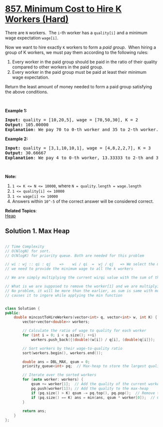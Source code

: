# [857. Minimum Cost to Hire K Workers (Hard)](https://leetcode.com/problems/minimum-cost-to-hire-k-workers/)

<p>There are <code>N</code> workers.&nbsp; The <code>i</code>-th worker has a <code>quality[i]</code> and a minimum wage expectation <code>wage[i]</code>.</p>

<p>Now we want to hire exactly <code>K</code>&nbsp;workers to form a <em>paid group</em>.&nbsp; When hiring a group of K workers, we must pay them according to the following rules:</p>

<ol>
	<li>Every worker in the paid group should be paid in the ratio of their quality compared to other workers in the paid group.</li>
	<li>Every worker in the paid group must be paid at least their minimum wage expectation.</li>
</ol>

<p>Return the least amount of money needed to form a paid group satisfying the above conditions.</p>

<p>&nbsp;</p>

<ol>
</ol>

<div>
<p><strong>Example 1:</strong></p>

<pre><strong>Input: </strong>quality = <span id="example-input-1-1">[10,20,5]</span>, wage = <span id="example-input-1-2">[70,50,30]</span>, K = <span id="example-input-1-3">2</span>
<strong>Output: </strong><span id="example-output-1">105.00000
<strong>Explanation</strong>: </span><span>We pay 70 to 0-th worker and 35 to 2-th worker.</span>
</pre>

<div>
<p><strong>Example 2:</strong></p>

<pre><strong>Input: </strong>quality = <span id="example-input-2-1">[3,1,10,10,1]</span>, wage = <span id="example-input-2-2">[4,8,2,2,7]</span>, K = <span id="example-input-2-3">3</span>
<strong>Output: </strong><span id="example-output-2">30.66667
<strong>Explanation</strong>: </span><span>We pay 4 to 0-th worker, 13.33333 to 2-th and 3-th workers seperately.</span> 
</pre>

<p>&nbsp;</p>

<p><strong>Note:</strong></p>

<ol>
	<li><code>1 &lt;= K &lt;= N &lt;= 10000</code>, where <code>N = quality.length = wage.length</code></li>
	<li><code>1 &lt;= quality[i] &lt;= 10000</code></li>
	<li><code>1 &lt;= wage[i] &lt;= 10000</code></li>
	<li>Answers within <code>10^-5</code> of the correct answer will be considered correct.</li>
</ol>
</div>
</div>


**Related Topics**:  
[Heap](https://leetcode.com/tag/heap/)



## Solution 1. Max Heap

```cpp

// Time Complexity
// O(NlogN) for sort.
// O(NlogK) for priority queue. Both are needed for this problem

// wi : wj :: qi : qj    =>    wi / qi  =  wj / qj   => We select the minimum wi/qi ration
// we need to provide the minimum wage to all the k workers

// We are simply multiplying the current wi/qi value with the sum of the min k quality workers till now

// What is we are supposed to remove the worker[1] and we are multiplying with worker[0]
// No problem, it will be more than the earlier, as sum is same with more value of worker[0]
// causes it to ingore while applying the min function


class Solution {
public:
    double mincostToHireWorkers(vector<int> q, vector<int> w, int K) {
        vector<vector<double>> workers;

        // Calculate the ratio of wage to quality for each worker
        for (int i = 0; i < q.size(); ++i)
            workers.push_back({(double)(w[i]) / q[i], (double)q[i]});

        // Sort workers by their wage-to-quality ratio
        sort(workers.begin(), workers.end());

        double ans = DBL_MAX, qsum = 0;
        priority_queue<int> pq;  // Max-heap to store the largest quality workers

        // Iterate over the sorted workers
        for (auto worker: workers) {
            qsum += worker[1];  // Add the quality of the current worker
            pq.push(worker[1]); // Add the quality to the max-heap
            if (pq.size() > K) qsum -= pq.top(), pq.pop();  // Remove the highest quality if we exceed K workers
            if (pq.size() == K) ans = min(ans, qsum * worker[0]);  // Calculate minimum cost for K workers
        }
        
        return ans;
    }
};

```
